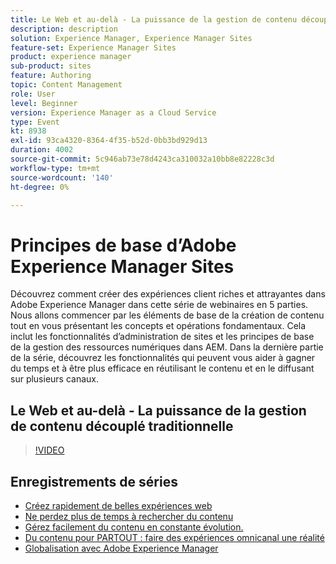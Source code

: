 ```yaml
---
title: Le Web et au-delà - La puissance de la gestion de contenu découplé traditionnelle
description: description
solution: Experience Manager, Experience Manager Sites
feature-set: Experience Manager Sites
product: experience manager
sub-product: sites
feature: Authoring
topic: Content Management
role: User
level: Beginner
version: Experience Manager as a Cloud Service
type: Event
kt: 8938
exl-id: 93ca4320-8364-4f35-b52d-0bb3bd929d13
duration: 4002
source-git-commit: 5c946ab73e78d4243ca310032a10bb8e82228c3d
workflow-type: tm+mt
source-wordcount: '140'
ht-degree: 0%

---
```


# Principes de base d’Adobe Experience Manager Sites

Découvrez comment créer des expériences client riches et attrayantes dans Adobe Experience Manager dans cette série de webinaires en 5 parties. Nous allons commencer par les éléments de base de la création de contenu tout en vous présentant les concepts et opérations fondamentaux. Cela inclut les fonctionnalités d’administration de sites et les principes de base de la gestion des ressources numériques dans AEM. Dans la dernière partie de la série, découvrez les fonctionnalités qui peuvent vous aider à gagner du temps et à être plus efficace en réutilisant le contenu et en le diffusant sur plusieurs canaux.

## Le Web et au-delà - La puissance de la gestion de contenu découplé traditionnelle

>[!VIDEO](https://video.tv.adobe.com/v/336949/?quality=12&learn=on&hidetitle=true)

<!-- description -->

## Enregistrements de séries

* [Créez rapidement de belles expériences web](authoring-fundamentals.md)
* [Ne perdez plus de temps à rechercher du contenu](media-library-administration.md)
* [Gérez facilement du contenu en constante évolution.](collaboration-tools.md)
* [Du contenu pour PARTOUT : faire des expériences omnicanal une réalité](omnichannel-experiences.md)
* [Globalisation avec Adobe Experience Manager](multi-site-management-web-translation.md)

